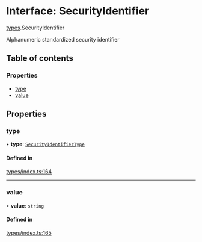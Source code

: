# Interface: SecurityIdentifier

[types](../wiki/types).SecurityIdentifier

Alphanumeric standardized security identifier

## Table of contents

### Properties

- [type](../wiki/types.SecurityIdentifier#type)
- [value](../wiki/types.SecurityIdentifier#value)

## Properties

### type

• **type**: [`SecurityIdentifierType`](../wiki/types.SecurityIdentifierType)

#### Defined in

[types/index.ts:164](https://github.com/PolymeshAssociation/polymesh-sdk/blob/e978aefd/src/types/index.ts#L164)

___

### value

• **value**: `string`

#### Defined in

[types/index.ts:165](https://github.com/PolymeshAssociation/polymesh-sdk/blob/e978aefd/src/types/index.ts#L165)
